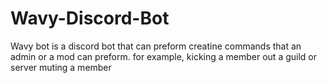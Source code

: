# Wavy-Discord-Bot
Wavy bot is a discord bot that can preform creatine commands that an admin or a mod can preform. for example, kicking a member out a guild or server muting a member 

